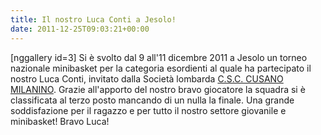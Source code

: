 ```yaml
---
title: Il nostro Luca Conti a Jesolo!
date: 2011-12-25T09:03:21+00:00
---
```

[nggallery id=3]
Si è svolto dal 9 all'11 dicembre 2011 a Jesolo un torneo nazionale minibasket per la categoria esordienti al quale ha partecipato il nostro Luca Conti, invitato dalla Società lombarda [C.S.C. CUSANO MILANINO][1]. Grazie all'apporto del nostro bravo giocatore la squadra si è classificata al terzo posto mancando di un nulla la finale. Una grande soddisfazione per il ragazzo e per tutto il nostro settore giovanile e minibasket! Bravo Luca!

[1]: http://www.cscbasketcusano.it/